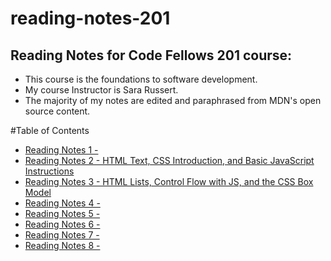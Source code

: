 # reading-notes-201
## Reading Notes for Code Fellows 201 course:
- This course is the foundations to software development.
- My course Instructor is Sara Russert.
- The majority of my notes are edited and paraphrased from MDN's open source content.

#Table of Contents

- [Reading Notes 1 - ](class-01.md)
- [Reading Notes 2 - HTML Text, CSS Introduction, and Basic JavaScript Instructions](class-02.md)
- [Reading Notes 3 - HTML Lists, Control Flow with JS, and the CSS Box Model](class-03.md)
- [Reading Notes 4 - ](class-04.md)
- [Reading Notes 5 - ](class-05.md)
- [Reading Notes 6 - ](class-06.md)
- [Reading Notes 7 - ](class-07.md)
- [Reading Notes 8 - ](class-08.md)
